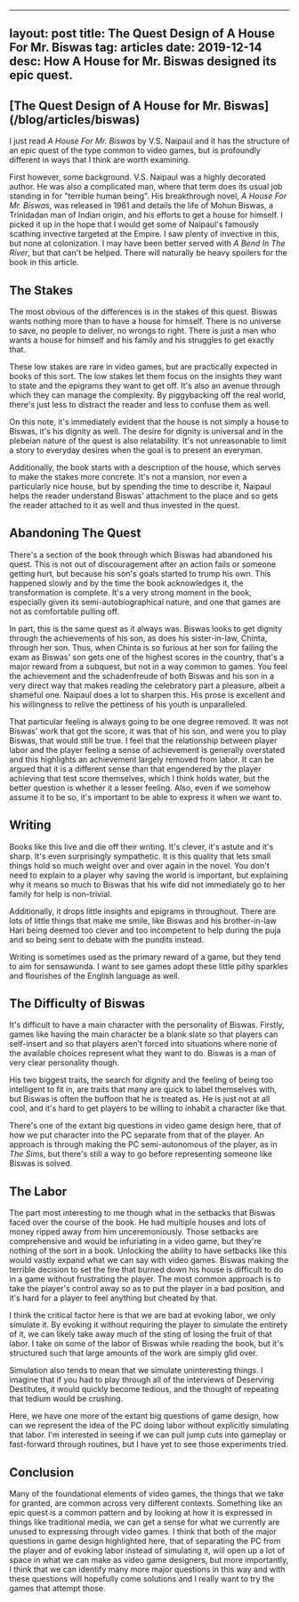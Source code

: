 
---
layout: post
title: The Quest Design of A House For Mr. Biswas
tag: articles
date: 2019-12-14
desc: How A House for Mr. Biswas designed its epic quest.
---
<h2>[The Quest Design of A House for Mr. Biswas](/blog/articles/biswas)</h2>

I just read *A House For Mr. Biswas* by V.S. Naipaul and it has the structure of an epic quest of the type common to video games, but is profoundly different in ways that I think are worth examining.


First however, some background. V.S. Naipaul was a highly decorated author. He was also a complicated man, where that term does its usual job standing in for "terrible human being". His breakthrough novel, *A House For Mr. Biswas*, was released in 1961 and details the life of Mohun Biswas, a Trinidadan man of Indian origin, and his efforts to get a house for himself. I picked it up in the hope that I would get some of Naipaul's famously scathing invective targeted at the Empire. I saw plenty of invective in this, but none at colonization. I may have been better served with *A Bend In The River*, but that can't be helped. There will naturally be heavy spoilers for the book in this article.

## The Stakes

The most obvious of the differences is in the stakes of this quest. Biswas wants nothing more than to have a house for himself. There is no universe to save, no people to deliver, no wrongs to right. There is just a man who wants a house for himself and his family and his struggles to get exactly that.


These low stakes are rare in video games, but are practically expected in books of this sort. The low stakes let them focus on the insights they want to state and the epigrams they want to get off. It's also an avenue through which they can manage the complexity. By piggybacking off the real world, there's just less to distract the reader and less to confuse them as well.


On this note, it's immediately evident that the house is not simply a house to Biswas, it's his dignity as well. The desire for dignity is universal and in the plebeian nature of the quest is also relatability. It's not unreasonable to limit a story to everyday desires when the goal is to present an everyman.


Additionally, the book starts with a description of the house, which serves to make the stakes more concrete. It's not a mansion, nor even a particularly nice house, but by spending the time to describe it, Naipaul helps the reader understand Biswas' attachment to the place and so gets the reader attached to it as well and thus invested in the quest.

## Abandoning The Quest

There's a section of the book through which Biswas had abandoned his quest. This is not out of discouragement after an action fails or someone getting hurt, but because his son's goals started to trump his own. This happened slowly and by the time the book acknowledges it, the transformation is complete. It's a very strong moment in the book, especially given its semi-autobiographical nature, and one that games are not as comfortable pulling off.


In part, this is the same quest as it always was. Biswas looks to get dignity through the achievements of his son, as does his sister-in-law, Chinta, through her son. Thus, when Chinta is so furious at her son for failing the exam as Biswas' son gets one of the highest scores in the country, that's a major reward from a subquest, but not in a way common to games. You feel the achievement and the schadenfreude of both Biswas and his son in a very direct way that makes reading the celebratory part a pleasure, albeit a shameful one. Naipaul does a lot to sharpen this. His prose is excellent and his willingness to relive the pettiness of his youth is unparalleled. 


That particular feeling is always going to be one degree removed. It was not Biswas' work that got the score, it was that of his son, and were you to play Biswas, that would still be true. I feel that the relationship between player labor and the player feeling a sense of achievement is generally overstated and this highlights an achievement largely removed from labor. It can be argued that it is a different sense than that engendered by the player achieving that test score themselves, which I think holds water, but the better question is whether it a lesser feeling. Also, even if we somehow assume it to be so, it's important to be able to express it when we want to.

## Writing

Books like this live and die off their writing. It's clever, it's astute and it's sharp. It's even surprisingly sympathetic. It is this quality that lets small things hold so much weight over and over again in the novel. You don't need to explain to a player why saving the world is important, but explaining why it means so much to Biswas that his wife did not immediately go to her family for help is non-trivial.


Additionally, it drops little insights and epigrams in throughout. There are lots of little things that make me smile, like Biswas and his brother-in-law Hari being deemed too clever and too incompetent to help during the puja and so being sent to debate with the pundits instead.


Writing is sometimes used as the primary reward of a game, but they tend to aim for sensawunda. I want to see games adopt these little pithy sparkles and flourishes of the English language as well.

## The Difficulty of Biswas

It's difficult to have a main character with the personality of Biswas. Firstly, games like having the main character be a blank slate so that players can self-insert and so that players aren't forced into situations where none of the available choices represent what they want to do. Biswas is a man of very clear personality though.


His two biggest traits, the search for dignity and the feeling of being too intelligent to fit in, are traits that many are quick to label themselves with, but Biswas is often the buffoon that he is treated as. He is just not at all cool, and it's hard to get players to be willing to inhabit a character like that.


There's one of the extant big questions in video game design here, that of how we put character into the PC separate from that of the player. An approach is through making the PC semi-autonomous of the player, as in *The Sims*, but there's still a way to go before representing someone like Biswas is solved.

## The Labor

The part most interesting to me though what in the setbacks that Biswas faced over the course of the book. He had multiple houses and lots of money ripped away from him unceremoniously. Those setbacks are comprehensive and would be infuriating in a video game, but they're nothing of the sort in a book. Unlocking the ability to have setbacks like this would vastly expand what we can say with video games. Biswas making the terrible decision to set the fire that burned down his house is difficult to do in a game without frustrating the player. The most common approach is to take the player's control away so as to put the player in a bad position, and it's hard for a player to feel anything but cheated by that.


I think the critical factor here is that we are bad at evoking labor, we only simulate it. By evoking it without requiring the player to simulate the entirety of it, we can likely take away much of the sting of losing the fruit of that labor. I take on some of the labor of Biswas while reading the book, but it's structured such that large amounts of the work are simply glid over.


Simulation also tends to mean that we simulate uninteresting things. I imagine that if you had to play through all of the interviews of Deserving Destitutes, it would quickly become tedious, and the thought of repeating that tedium would be crushing.


Here, we have one more of the extant big questions of game design, how can we represent the idea of the PC doing labor without explicitly simulating that labor. I'm interested in seeing if we can pull jump cuts into gameplay or fast-forward through routines, but I have yet to see those experiments tried.

## Conclusion

Many of the foundational elements of video games, the things that we take for granted, are common across very different contexts. Something like an epic quest is a common pattern and by looking at how it is expressed in things like traditional media, we can get a sense for what we currently are unused to expressing through video games. I think that both of the major questions in game design highlighted here, that of separating the PC from the player and of evoking labor instead of simulating it, will open up a lot of space in what we can make as video game designers, but more importantly, I think that we can identify many more major questions in this way and with these questions will hopefully come solutions and I really want to try the games that attempt those.

